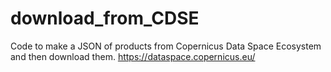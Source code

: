 # download_from_CDSE

Code to make a JSON of products from Copernicus Data Space Ecosystem and then download them.
https://dataspace.copernicus.eu/
